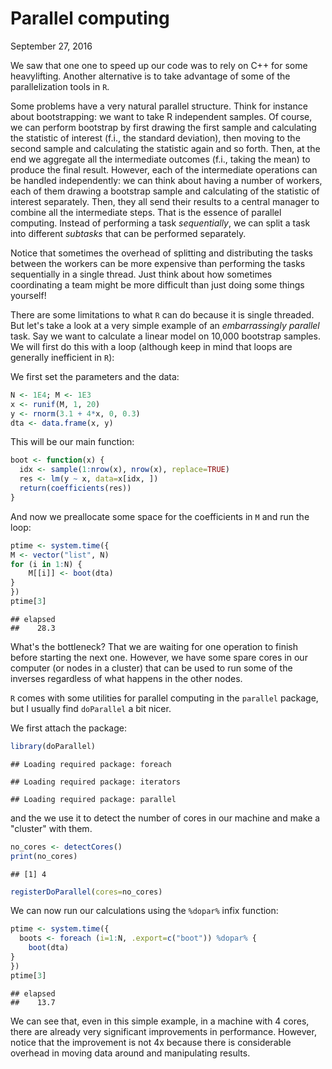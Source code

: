 Parallel computing
================
September 27, 2016

We saw that one one to speed up our code was to rely on C++ for some heavylifting. Another alternative is to take advantage of some of the parallelization tools in `R`.

Some problems have a very natural parallel structure. Think for instance about bootstrapping: we want to take R independent samples. Of course, we can perform bootstrap by first drawing the first sample and calculating the statistic of interest (f.i., the standard deviation), then moving to the second sample and calculating the statistic again and so forth. Then, at the end we aggregate all the intermediate outcomes (f.i., taking the mean) to produce the final result. However, each of the intermediate operations can be handled independently: we can think about having a number of workers, each of them drawing a bootstrap sample and calculating of the statistic of interest separately. Then, they all send their results to a central manager to combine all the intermediate steps. That is the essence of parallel computing. Instead of performing a task *sequentially*, we can split a task into different *subtasks* that can be performed separately.

Notice that sometimes the overhead of splitting and distributing the tasks between the workers can be more expensive than performing the tasks sequentially in a single thread. Just think about how sometimes coordinating a team might be more difficult than just doing some things yourself!

There are some limitations to what `R` can do because it is single threaded. But let's take a look at a very simple example of an *embarrassingly parallel* task. Say we want to calculate a linear model on 10,000 bootstrap samples. We will first do this with a loop (although keep in mind that loops are generally inefficient in `R`):

We first set the parameters and the data:

``` r
N <- 1E4; M <- 1E3
x <- runif(M, 1, 20)
y <- rnorm(3.1 + 4*x, 0, 0.3)
dta <- data.frame(x, y)
```

This will be our main function:

``` r
boot <- function(x) {
  idx <- sample(1:nrow(x), nrow(x), replace=TRUE)
  res <- lm(y ~ x, data=x[idx, ])
  return(coefficients(res))
} 
```

And now we preallocate some space for the coefficients in `M` and run the loop:

``` r
ptime <- system.time({
M <- vector("list", N)
for (i in 1:N) {
    M[[i]] <- boot(dta)
}
})
ptime[3]
```

    ## elapsed 
    ##    28.3

What's the bottleneck? That we are waiting for one operation to finish before starting the next one. However, we have some spare cores in our computer (or nodes in a cluster) that can be used to run some of the inverses regardless of what happens in the other nodes.

`R` comes with some utilities for parallel computing in the `parallel` package, but I usually find `doParallel` a bit nicer.

We first attach the package:

``` r
library(doParallel)
```

    ## Loading required package: foreach

    ## Loading required package: iterators

    ## Loading required package: parallel

and the we use it to detect the number of cores in our machine and make a "cluster" with them.

``` r
no_cores <- detectCores() 
print(no_cores)
```

    ## [1] 4

``` r
registerDoParallel(cores=no_cores)
```

We can now run our calculations using the `%dopar%` infix function:

``` r
ptime <- system.time({
  boots <- foreach (i=1:N, .export=c("boot")) %dopar% {
    boot(dta)
}
})
ptime[3]
```

    ## elapsed 
    ##    13.7

We can see that, even in this simple example, in a machine with 4 cores, there are already very significant improvements in performance. However, notice that the improvement is not 4x because there is considerable overhead in moving data around and manipulating results.
